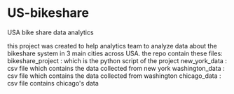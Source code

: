 # US-bikeshare
USA bike share data analytics

this project was created to help analytics team to analyze data about the bikeshare system in 3 main cities across USA.
the repo contain these files:
bikeshare_project : which is the python script of the project
new_york_data : csv file which contains the data collected from new york
washington_data : csv file which contains the data collected from washington
chicago_data :  csv file contains chicago's data
